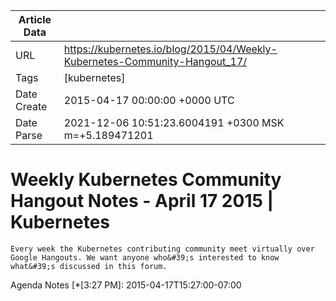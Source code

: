 |             Article Data             ||
| ----------------- | ----------------- |
| URL               | https://kubernetes.io/blog/2015/04/Weekly-Kubernetes-Community-Hangout_17/        |
| Tags              | [kubernetes]       |
| Date Create       | 2015-04-17 00:00:00 &#43;0000 UTC |
| Date Parse        | 2021-12-06 10:51:23.6004191 &#43;0300 MSK m=&#43;5.189471201  |

#  Weekly Kubernetes Community Hangout Notes - April 17 2015  | Kubernetes

	
	
	
	
	Every week the Kubernetes contributing community meet virtually over Google Hangouts. We want anyone who&#39;s interested to know what&#39;s discussed in this forum.
Agenda
Notes
[*[3:27 PM]: 2015-04-17T15:27:00-07:00


	

	


